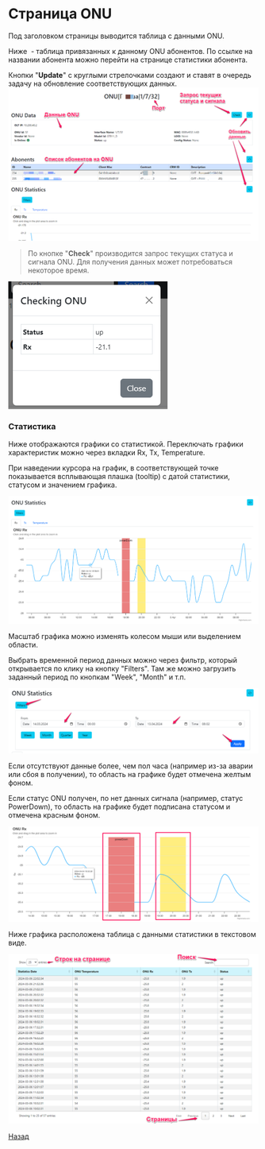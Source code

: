 # Страница ONU

Под заголовком страницы выводится таблица с данными ONU.  

Ниже  - таблица привязанных к данному ONU абонентов. По ссылке на названии абонента можно перейти на страницe статистики абонента. 

Кнопки "**Update**" с круглыми стрелочками создают и ставят в очередь задачу на обновление соответствующих данных.
![](img/Pasted%20image%2020240306212314.png)

> По кнопке "**Check**" производится запрос текущих статуса и сигнала ONU. Для получения данных может потребоваться некоторое время.

![](img/Pasted%20image%2020240306212624.png)

### Статистика
Ниже отображаются графики со статистикой. Переключать графики характеристик можно через вкладки Rx, Tx, Temperature.  

При наведении курсора на график, в соответствующей точке показывается всплывающая плашка (tooltip) с датой статистики, статусом и значением графика.


![](img/Pasted%20image%2020240413080616.png)

Масштаб графика можно изменять колесом мыши или выделением области.

Выбрать временной период данных можно через фильтр, который открывается по клику на кнопку "Filters". Там же можно загрузить заданный период по кнопкам "Week", "Month" и т.п.


![](img/Pasted%20image%2020240413081503.png)

Если отсутствуют данные более, чем пол часа (например из-за аварии или сбоя в получении), то область на графике будет отмечена желтым фоном.

Если статус ONU получен, по нет данных сигнала (например, статус PowerDown), то область на графике будет подписана статусом и отмечена красным фоном.

![](img/Pasted%20image%2020240413081034.png)

Ниже графика расположена таблица с данными статистики в текстовом виде.

![](img/Pasted%20image%2020240306223546.png)



[Назад](readme.md)
